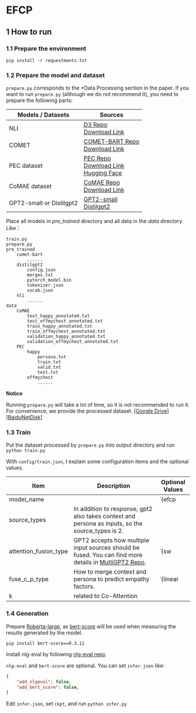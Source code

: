 # EFCP

## 1 How to run

###  1.1 Prepare the environment

```shell
pip install -r requestments.txt
```
### 1.2 Prepare the model and dataset

`prepare.py` corresponds to the *Data Processing section in the paper. If you want to run `prepare.py` (although we do not recommend it), you need to prepare the following parts:

| Models / Datasets        | Sources                                                      |
| ------------------------ | ------------------------------------------------------------ |
| NLI                      | [D3 Repo](https://github.com/caoyu-noob/D3#2-prepare-models) <br>[Download Link](https://drive.google.com/file/d/1QnT8V2Yj4Zl2yW2rnQIi2p56I_wbN3Ee/view) |
| COMET                    | [COMET-BART Repo](https://github.com/allenai/comet-atomic-2020)<br>[Download Link](https://storage.googleapis.com/ai2-mosaic-public/projects/mosaic-kgs/comet-atomic_2020_BART.zip) |
| PEC dataset              | [PEC Repo](https://github.com/zhongpeixiang/PEC) <br>[Download Link](https://www.dropbox.com/s/9lhdf6iwv61xiao/cleaned.zip?dl=0) <br/>[Hugging Face](https://huggingface.co/datasets/viewer/?dataset=pec&config=all) |
| CoMAE dataset            | [CoMAE Repo](https://github.com/chujiezheng/CoMAE) <br/>[Download Link](https://1drv.ms/f/s!Aky8v8NZbQx1qjj0aAr--c33hNHY) |
| GPT2-small or Distilgpt2 | [GPT2-small](https://huggingface.co/gpt2)  <br>[Distilgpt2](https://huggingface.co/distilgpt2) |

Place all models in *pre_trained* directory and all data in the *data* directory. Like：

```
train.py
prepare.py
pre_trained
	comet-bart
		......
	distilgpt2
		config.json
		merges.txt
		pytorch_model.bin
		tokenizer.json
		vocab.json
	nli
		......
data
	CoMAE
		test_happy_annotated.txt
		test_offmychest_annotated.txt
		train_happy_annotated.txt
		train_offmychest_annotated.txt
		validation_happy_annotated.txt
		validation_offmychest_annotated.txt
	PEC
		happy
			persona.txt
			train.txt
			valid.txt
			test.txt
		offmychest
			......
```

**Notice**

Running `prepare.py` will take a lot of time, so it is not recommended to run it. For convenience, we provide the processed dataset. [[Google Drive](https://drive.google.com/file/d/1c619SHlMeVfqyC8WFY_CSgiPPsQdzA1i/view?usp=sharing)] [[BaiduNetDisk](https://pan.baidu.com/s/10TDFTGB6XVUpzo43pBZ9gQ?pwd=nvfx )]

### 1.3 Train

Put the dataset processed by `prepare.py` into *output* directory and run `python train.py`

With `config/train.json`, I explain some configuration items and the optional values.

| Item                  | Description                                                  | Optional Values                  |
| --------------------- | ------------------------------------------------------------ | -------------------------------- |
| model_name            |                                                              | `{efcp|comae|vanilla|multi|cem}` |
| source_types          | In addition to response, gpt2 also takes context and persona as inputs, so the source_types is 2. |                                  |
| attention_fusion_type | GPT2 accepts how multiple input sources should be fused. You can find more details in [MutliGPT2 Repo](https://github.com/caoyu-noob/Multi-GPT2). | `{sw|linear}`                    |
| fuse_c_p_type         | How to merge context and persona to predict empathy factors. | `{linear|co}`                    |
| k                     | related to Co-Attention                                      |                                  |

### 1.4 Generation

Prepare [Roberta-large](https://huggingface.co/roberta-large/tree/main), as [bert-score](https://github.com/Tiiiger/bert_score) will be used when measuring the results generated by the model.

 ```shell
 pip install bert-score==0.3.11
 ```

Install nlg-eval by following [nlg-eval repo](https://github.com/Maluuba/nlg-eval).  

`nlg-eval` and `bert-score` are optional. You can set `infer.json` like:

```json
{
    "add_nlgeval": false,
	"add_bert_score": false,
}
```

Edit `infer.json`, set `ckpt`, and run `python infer.py`



